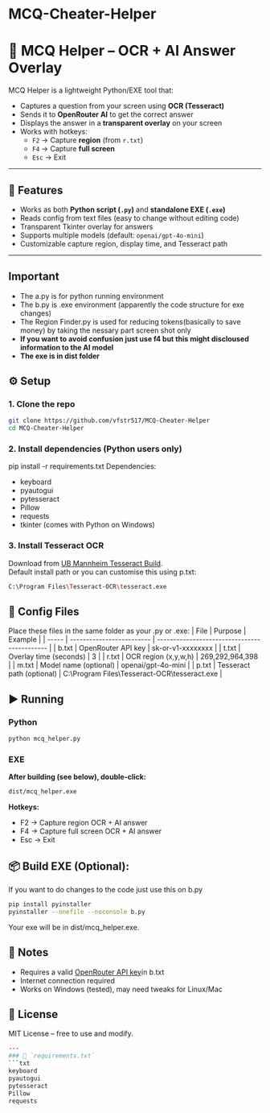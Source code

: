# MCQ-Cheater-Helper
# 📘 MCQ Helper – OCR + AI Answer Overlay

MCQ Helper is a lightweight Python/EXE tool that:  
- Captures a question from your screen using **OCR (Tesseract)**  
- Sends it to **OpenRouter AI** to get the correct answer  
- Displays the answer in a **transparent overlay** on your screen  
- Works with hotkeys:  
  - `F2` → Capture **region** (from `r.txt`)  
  - `F4` → Capture **full screen**  
  - `Esc` → Exit  

---

## 🚀 Features
- Works as both **Python script (`.py`)** and **standalone EXE (`.exe`)**  
- Reads config from text files (easy to change without editing code)  
- Transparent Tkinter overlay for answers  
- Supports multiple models (default: `openai/gpt-4o-mini`)  
- Customizable capture region, display time, and Tesseract path  

---

## Important
- The a.py is for python running environment
- The b.py is .exe environment (apparently the code structure for exe changes)
- The Region Finder.py is used for reducing tokens(basically to save money) by taking the nessary part screen shot only
- **If you want to avoid confusion just use f4 but this might discloused information to the AI model**
- **The exe is in dist folder**

## ⚙️ Setup

### 1. Clone the repo
```bash
git clone https://github.com/vfstr517/MCQ-Cheater-Helper
cd MCQ-Cheater-Helper
```

### 2. Install dependencies (Python users only)
pip install -r requirements.txt
Dependencies:

- keyboard
- pyautogui
- pytesseract
- Pillow
- requests
- tkinter (comes with Python on Windows)

### 3. Install Tesseract OCR

Download from [UB Mannheim Tesseract Build](https://github.com/UB-Mannheim/tesseract/wiki).  
Default install path or you can customise this using p.txt:
```bash
C:\Program Files\Tesseract-OCR\tesseract.exe
```
## 📂 Config Files

Place these files in the same folder as your .py or .exe:
| File  | Purpose                   | Example                                      |
| ----- | ------------------------- | -------------------------------------------- |
| b.txt | OpenRouter API key        | sk-or-v1-xxxxxxxx                            |
| t.txt | Overlay time (seconds)    | 3                                            |
| r.txt | OCR region (x,y,w,h)      | 269,292,964,398                              |
| m.txt | Model name (optional)     | openai/gpt-4o-mini                           |
| p.txt | Tesseract path (optional) | C:\Program Files\Tesseract-OCR\tesseract.exe |

## ▶️ Running
### Python
```bash
python mcq_helper.py
```
### EXE
**After building (see below), double-click:**
```bash
dist/mcq_helper.exe
```

**Hotkeys:**
- F2 → Capture region OCR + AI answer
- F4 → Capture full screen OCR + AI answer
- Esc → Exit

## 📦 Build EXE (Optional):
If you want to do changes to the code just use this on b.py
```bash
pip install pyinstaller
pyinstaller --onefile --noconsole b.py
```
Your exe will be in dist/mcq_helper.exe.

## 📝 Notes

- Requires a valid [OpenRouter API key](https://openrouter.ai/)in b.txt
- Internet connection required
- Works on Windows (tested), may need tweaks for Linux/Mac

## 📜 License

MIT License – free to use and modify.
```bash
---
### 📄 `requirements.txt`
```txt
keyboard
pyautogui
pytesseract
Pillow
requests
```
